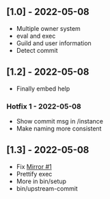 ## [1.0] - 2022-05-08

- Multiple owner system
- eval and exec
- Guild and user information
- Detect commit

## [1.2] - 2022-05-08

- Finally embed help
### Hotfix 1 - 2022-05-08
- Show commit msg in /instance
- Make naming more consistent

## [1.3] - 2022-05-08
- Fix [Mirror #1](https://github.com/haydenwalker980/distools/issues/1)
- Prettify exec
- More in bin/setup
- bin/upstream-commit

